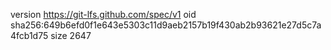 version https://git-lfs.github.com/spec/v1
oid sha256:649b6efd0f1e643e5303c11d9aeb2157b19f430ab2b93621e27d5c7a4fcb1d75
size 2647
